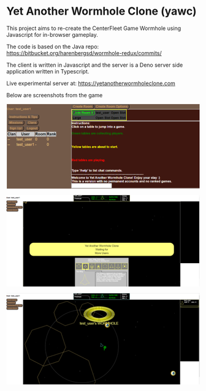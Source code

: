 # Yet Another Wormhole Clone (yawc)

This project aims to re-create the CenterFleet Game Wormhole using Javascript
for in-browser gameplay.

The code is based on the Java repo:
https://bitbucket.org/harenbergsd/wormhole-redux/commits/

The client is written in Javascript and the server is a Deno server side
application written in Typescript.

Live experimental server at: https://yetanotherwormholeclone.com

Below are screenshots from the game

![yawc lobby screen](./readme_images/lobby_screenshot.png)

![yawc intro screen](./readme_images/game_intro_screenshot.png)

![yawc gameplay](./readme_images/game_screenshot.png)
